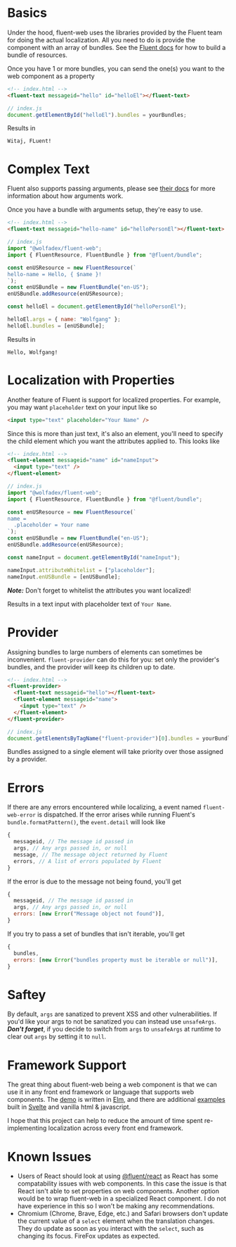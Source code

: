 # Basics

Under the hood, fluent-web uses the libraries provided by the Fluent team for doing the actual localization. All you need to do is provide the component with an array of bundles. See the [Fluent docs](https://projectfluent.org/fluent.js/bundle/) for how to build a bundle of resources.

Once you have 1 or more bundles, you can send the one(s) you want to the web component as a property

```html
<!-- index.html -->
<fluent-text messageid="hello" id="helloEl"></fluent-text>
```

```js
// index.js
document.getElementById("helloEl").bundles = yourBundles;
```

Results in

```
Witaj, FLuent!
```

# Complex Text

Fluent also supports passing arguments, please see [their docs](https://projectfluent.org/) for more information about how arguments work.

Once you have a bundle with arguments setup, they're easy to use.

```html
<!-- index.html -->
<fluent-text messageid="hello-name" id="helloPersonEl"></fluent-text>
```

```js
// index.js
import "@wolfadex/fluent-web";
import { FluentResource, FluentBundle } from "@fluent/bundle";

const enUSResource = new FluentResource(`
hello-name = Hello, { $name }!
`);
const enUSBundle = new FluentBundle("en-US");
enUSBundle.addResource(enUSResource);

const helloEl = document.getElementById("helloPersonEl");

helloEl.args = { name: "Wolfgang" };
helloEl.bundles = [enUSBundle];
```

Results in

```
Hello, Wolfgang!
```

# Localization with Properties

Another feature of Fluent is support for localized properties. For example, you may want `placeholder` text on your input like so

```html
<input type="text" placeholder="Your Name" />
```

Since this is more than just text, it's also an element, you'll need to specify the child element which you want the attributes applied to. This looks like

```html
<!-- index.html -->
<fluent-element messageid="name" id="nameInput">
  <input type="text" />
</fluent-element>
```

```js
// index.js
import "@wolfadex/fluent-web";
import { FluentResource, FluentBundle } from "@fluent/bundle";

const enUSResource = new FluentResource(`
name =
  .placeholder = Your name
`);
const enUSBundle = new FluentBundle("en-US");
enUSBundle.addResource(enUSResource);

const nameInput = document.getElementById("nameInput");

nameInput.attributeWhitelist = ["placeholder"];
nameInput.enUSBundle = [enUSBundle];
```

***Note:*** Don't forget to whitelist the attributes you want localized!

Results in a text input with placeholder text of `Your Name`.

# Provider

Assigning bundles to large numbers of elements can sometimes be inconvenient. `fluent-provider` can do this for you: set only the provider's bundles, and the provider will keep its children up to date.

```html
<!-- index.html -->
<fluent-provider>
  <fluent-text messageid="hello"></fluent-text>
  <fluent-element messageid="name">
    <input type="text" />
  </fluent-element>
</fluent-provider>
```

```js
// index.js
document.getElementsByTagName("fluent-provider")[0].bundles = yourBundles;
```

Bundles assigned to a single element will take priority over those assigned by a provider.

# Errors

If there are any errors encountered while localizing, a event named `fluent-web-error` is dispatched. If the error arises while running Fluent's `bundle.formatPattern()`, the `event.detail` will look like

```js
{
  messageid, // The message id passed in
  args, // Any args passed in, or null
  message, // The message object returned by Fluent
  errors, // A list of errors populated by Fluent
}
```

If the error is due to the message not being found, you'll get

```js
{
  messageid, // The message id passed in
  args, // Any args passed in, or null
  errors: [new Error("Message object not found")],
}
```

If you try to pass a set of bundles that isn't iterable, you'll get

```js
{
  bundles,
  errors: [new Error("bundles property must be iterable or null")],
}
```

# Saftey

By default, `args` are sanatized to prevent XSS and other vulnerabilities. If you'd like your args to not be sanatized you can instead use `unsafeArgs`. ***Don't forget***, if you decide to switch from `args` to `unsafeArgs` at runtime to clear out `args` by setting it to `null`.

# Framework Support

The great thing about fluent-web being a web component is that we can use it in any front end framework or language that supports web components. The [demo](https://wolfadex.github.io/fluent-web/) is written in [Elm](https://elm-lang.org/), and there are additional [examples](https://github.com/wolfadex/fluent-web/tree/master/example) built in [Svelte](https://svelte.dev/) and vanilla html & javascript.

I hope that this project can help to reduce the amount of time spent re-implementing localization across every front end framework.

# Known Issues

- Users of React should look at using [@fluent/react](https://github.com/projectfluent/fluent.js/tree/master/fluent-react) as React has some compatability issues with web components. In this case the issue is that React isn't able to set properties on web components. Another option would be to wrap fluent-web in a specialized React component. I do not have experience in this so I won't be making any recommendations.
- Chromium (Chrome, Brave, Edge, etc.) and Safari browsers don't update the current value of a `select` element when the translation changes. They do update as soon as you interact with the `select`, such as changing its focus. FireFox updates as expected.
